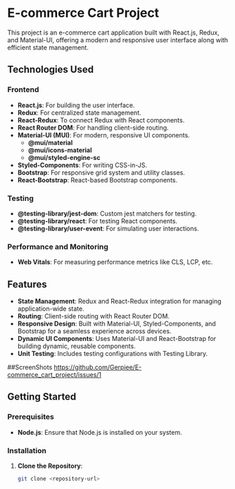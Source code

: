 # E-commerce Cart Project

This project is an e-commerce cart application built with React.js, Redux, and Material-UI, offering a modern and responsive user interface along with efficient state management.

## Technologies Used

### Frontend

- **React.js**: For building the user interface.
- **Redux**: For centralized state management.
- **React-Redux**: To connect Redux with React components.
- **React Router DOM**: For handling client-side routing.
- **Material-UI (MUI)**: For modern, responsive UI components.
  - **@mui/material**
  - **@mui/icons-material**
  - **@mui/styled-engine-sc**
- **Styled-Components**: For writing CSS-in-JS.
- **Bootstrap**: For responsive grid system and utility classes.
- **React-Bootstrap**: React-based Bootstrap components.

### Testing

- **@testing-library/jest-dom**: Custom jest matchers for testing.
- **@testing-library/react**: For testing React components.
- **@testing-library/user-event**: For simulating user interactions.

### Performance and Monitoring

- **Web Vitals**: For measuring performance metrics like CLS, LCP, etc.

## Features

- **State Management**: Redux and React-Redux integration for managing application-wide state.
- **Routing**: Client-side routing with React Router DOM.
- **Responsive Design**: Built with Material-UI, Styled-Components, and Bootstrap for a seamless experience across devices.
- **Dynamic UI Components**: Uses Material-UI and React-Bootstrap for building dynamic, reusable components.
- **Unit Testing**: Includes testing configurations with Testing Library.

##ScreenShots
https://github.com/Gerpiee/E-commerce_cart_project/issues/1

## Getting Started

### Prerequisites

- **Node.js**: Ensure that Node.js is installed on your system.

### Installation

1. **Clone the Repository**:
   ```bash
   git clone <repository-url>
